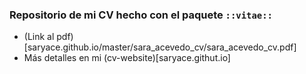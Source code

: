 ### Repositorio de mi CV hecho con el paquete `::vitae::` 
* (Link al pdf)[saryace.github.io/master/sara_acevedo_cv/sara_acevedo_cv.pdf]
* Más detalles en mi (cv-website)[saryace.githut.io]